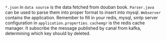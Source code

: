 `*.json` in `data source` is the data fetched from douban book. `Parser.java` can be used to parse them into proper format to insert into mysql.
`Webserver` contains the application. Remember to fill in your redis, mysql, smtp server configuration in `application.properties`.
`cachemgr` is the redis cache manager. It subscribe the message published by canal from kafka, determining which key should by deleted.
